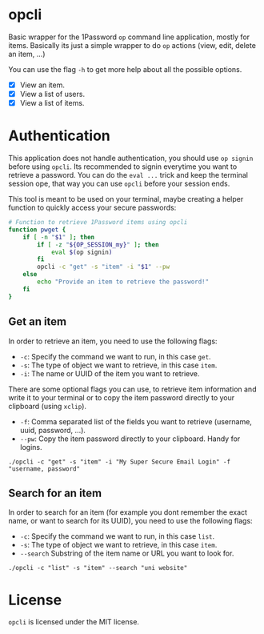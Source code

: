 # opcli

Basic wrapper for the 1Password `op` command line application, mostly for items.
Basically its just a simple wrapper to do `op` actions (view, edit, delete an item, ...)

You can use the flag `-h` to get more help about all the possible options.

- [x] View an item.
- [x] View a list of users.
- [x] View a list of items.

# Authentication

This application does not handle authentication, you should use `op signin` before using `opcli`.
Its recommended to signin everytime you want to retrieve a password. You can do the `eval ...` trick and keep the terminal session ope,
that way you can use `opcli` before your session ends.

This tool is meant to be used on your terminal, maybe creating a helper function to quickly access your secure passwords:

```bash
# Function to retrieve 1Password items using opcli
function pwget {
	if [ -n "$1" ]; then
		if [ -z "${OP_SESSION_my}" ]; then
			eval $(op signin)
		fi
		opcli -c "get" -s "item" -i "$1" --pw
	else
		echo "Provide an item to retrieve the password!"
	fi
}
```

## Get an item

In order to retrieve an item, you need to use the following flags:

- `-c`: Specify the command we want to run, in this case `get`.
- `-s`: The type of object we want to retrieve, in this case `item`.
- `-i`: The name or UUID of the item you want to retrieve.

There are some optional flags you can use, to retrieve item information and write it to your terminal
or to copy the item password directly to your clipboard (using `xclip`).

- `-f`: Comma separated list of the fields you want to retrieve (username, uuid, password, ...).
- `--pw`: Copy the item password directly to your clipboard. Handy for logins.


```
./opcli -c "get" -s "item" -i "My Super Secure Email Login" -f "username, password"
```

## Search for an item

In order to search for an item (for example you dont remember the exact name, or want to search for its UUID), 
you need to use the following flags:

- `-c`: Specify the command we want to run, in this case `list`.
- `-s`: The type of object we want to retrieve, in this case `item`.
- `--search` Substring of the item name or URL you want to look for.

```
./opcli -c "list" -s "item" --search "uni website"
```

# License

`opcli` is licensed under the MIT license.
